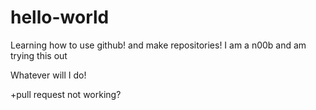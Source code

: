 # hello-world
Learning how to use github! and make repositories!
I am a n00b and am trying this out

Whatever will I do!

+pull request not working?
